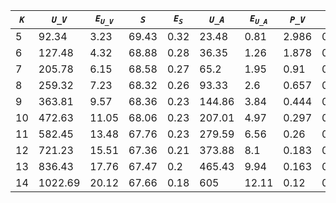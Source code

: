 ﻿| ***`K`*** | ***`U_V`*** | ***`E`<sub>`U_V`</sub>*** | ***`S`*** | ***`E`<sub>`S`</sub>*** | ***`U_A`*** | ***`E`<sub>`U_A`</sub>*** | ***`P_V`*** | ***`E`<sub>`P_V`</sub>*** | ***`P_A`*** | ***`E`<sub>`P_A`</sub>*** |
|-----------|-------------|---------------------------|-----------|-------------------------|-------------|---------------------------|-------------|---------------------------|-------------|---------------------------|
| 5         | 92.34       | 3.23                      | 69.43     | 0.32                    | 23.48       | 0.81                      | 2.986       | 0.35                      | 6.624       | 0.423                     |
| 6         | 127.48      | 4.32                      | 68.88     | 0.28                    | 36.35       | 1.26                      | 1.878       | 0.146                     | 4.51        | 0.364                     |
| 7         | 205.78      | 6.15                      | 68.58     | 0.27                    | 65.2        | 1.95                      | 0.91        | 0.063                     | 2.538       | 0.208                     |
| 8         | 259.32      | 7.23                      | 68.32     | 0.26                    | 93.33       | 2.6                       | 0.657       | 0.055                     | 1.605       | 0.178                     |
| 9         | 363.81      | 9.57                      | 68.36     | 0.23                    | 144.86      | 3.84                      | 0.444       | 0.023                     | 0.776       | 0.047                     |
| 10        | 472.63      | 11.05                     | 68.06     | 0.23                    | 207.01      | 4.97                      | 0.297       | 0.011                     | 0.465       | 0.016                     |
| 11        | 582.45      | 13.48                     | 67.76     | 0.23                    | 279.59      | 6.56                      | 0.26        | 0.014                     | 0.374       | 0.022                     |
| 12        | 721.23      | 15.51                     | 67.36     | 0.21                    | 373.88      | 8.1                       | 0.183       | 0.006                     | 0.239       | 0.008                     |
| 13        | 836.43      | 17.76                     | 67.47     | 0.2                     | 465.43      | 9.94                      | 0.163       | 0.007                     | 0.199       | 0.008                     |
| 14        | 1022.69     | 20.12                     | 67.66     | 0.18                    | 605         | 12.11                     | 0.12        | 0.003                     | 0.137       | 0.003                     |
